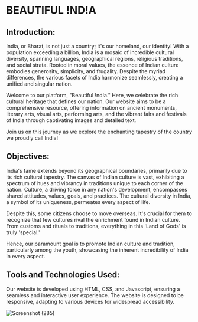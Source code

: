 # BEAUTIFUL !ND!A

## Introduction:
India, or Bharat, is not just a country; it's our homeland, our identity! With a population exceeding a billion, India is a mosaic of incredible cultural diversity, spanning languages, geographical regions, religious traditions, and social strata. Rooted in moral values, the essence of Indian culture embodies generosity, simplicity, and frugality. Despite the myriad differences, the various facets of India harmonize seamlessly, creating a unified and singular nation.

Welcome to our platform, "Beautiful !nd!a." Here, we celebrate the rich cultural heritage that defines our nation. Our website aims to be a comprehensive resource, offering information on ancient monuments, literary arts, visual arts, performing arts, and the vibrant fairs and festivals of India through captivating images and detailed text.

Join us on this journey as we explore the enchanting tapestry of the country we proudly call India!

## Objectives:
India's fame extends beyond its geographical boundaries, primarily due to its rich cultural tapestry. The canvas of Indian culture is vast, exhibiting a spectrum of hues and vibrancy in traditions unique to each corner of the nation. Culture, a driving force in any nation's development, encompasses shared attitudes, values, goals, and practices. The cultural diversity in India, a symbol of its uniqueness, permeates every aspect of life.

Despite this, some citizens choose to move overseas. It's crucial for them to recognize that few cultures rival the enrichment found in Indian culture. From customs and rituals to traditions, everything in this 'Land of Gods' is truly 'special.'

Hence, our paramount goal is to promote Indian culture and tradition, particularly among the youth, showcasing the inherent incredibility of India in every aspect.

## Tools and Technologies Used:
Our website is developed using HTML, CSS, and Javascript, ensuring a seamless and interactive user experience. The website is designed to be responsive, adapting to various devices for widespread accessibility.

![Screenshot (285)](https://github.com/KrishitaGarg/Diverse-India/assets/140257037/7438626b-4716-433a-9577-ab842f5c17b3)
